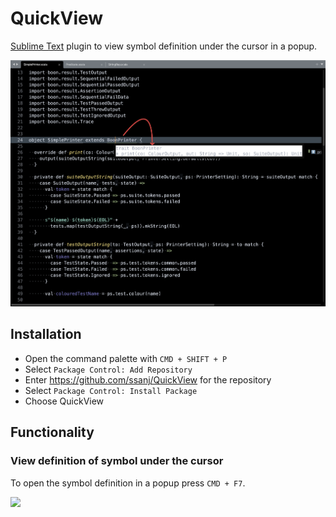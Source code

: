 # QuickView

[Sublime Text](https://www.sublimetext.com/) plugin to view symbol definition under the cursor in a popup.

![](quick-view.png)


## Installation

- Open the command palette with `CMD + SHIFT + P`
- Select `Package Control: Add Repository`
- Enter https://github.com/ssanj/QuickView for the repository
- Select `Package Control: Install Package`
- Choose QuickView


## Functionality

### View definition of symbol under the cursor

To open the symbol definition in a popup press `CMD + F7`.

![](quick-view-actions.gif)
